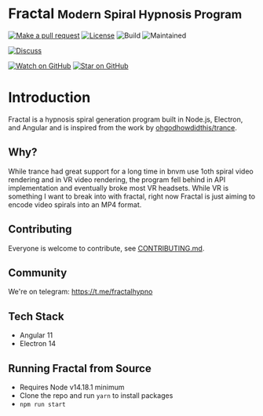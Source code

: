 # Fractal <small>Modern Spiral Hypnosis Program</small>

[![Make a pull request][prs-badge]][prs]
[![License](http://img.shields.io/badge/Licence-MIT-brightgreen.svg)](LICENSE.md)
![Build][travis]
![Maintained][maintained-badge]

[![Discuss][telegram]](https://t.me/fractalhypno)

[![Watch on GitHub][github-watch-badge]][github-watch]
[![Star on GitHub][github-star-badge]][github-star]

# Introduction
Fractal is a hypnosis spiral generation program built in Node.js, Electron, and Angular and is inspired from the work by [ohgodhowdidthis/trance](https://github.com/ohgodhowdidthis/trance).

## Why?
While trance had great support for a long time in bnvm use 1oth spiral video rendering and in VR video rendering, the program fell behind in API implementation and eventually broke most VR headsets. While VR is something I want to break into with fractal, right now Fractal is just aiming to encode video spirals into an MP4 format.

## Contributing
Everyone is welcome to contribute, see [CONTRIBUTING.md](CONTRIBUTING.md).

## Community

We're on telegram: https://t.me/fractalhypno

## Tech Stack
* Angular 11
* Electron 14

## Running Fractal from Source
* Requires Node v14.18.1 minimum
* Clone the repo and run ```yarn``` to install packages
* ```npm run start```

[travis]: https://www.travis-ci.com/shishome/fractal.svg?branch=master
[license-badge]: https://img.shields.io/badge/license-Apache2-blue.svg?style=style=flat-square
[license]: https://github.com/shishome/fractal/blob/master/LICENSE.md
[prs-badge]: https://img.shields.io/badge/PRs-welcome-brightgreen.svg?style=flat-square
[prs]: http://makeapullrequest.com
[github-watch-badge]: https://img.shields.io/github/watchers/shishome/fractal.svg?style=social
[github-watch]: https://github.com/shishome/fractal/watchers
[github-star-badge]: https://img.shields.io/github/stars/shishome/fractal.svg?style=social
[github-star]: https://github.com/shishome/fractal/stargazers
[maintained-badge]: https://img.shields.io/badge/maintained-yes-brightgreen
[telegram]: https://img.shields.io/badge/discussion-telegram%20group-informational
